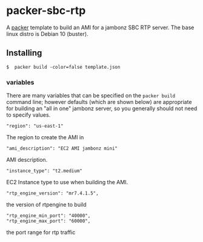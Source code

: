 # packer-sbc-rtp

A [packer](https://www.packer.io/) template to build an AMI for a jambonz SBC RTP server.  The base linux distro is Debian 10 (buster).

## Installing 

```
$  packer build -color=false template.json
```

### variables
There are many variables that can be specified on the `packer build` command line; however defaults (which are shown below) are appropriate for building an "all in one" jambonz server, so you generally should not need to specify values.

```
"region": "us-east-1"
```
The region to create the AMI in

```
"ami_description": "EC2 AMI jambonz mini"
```
AMI description.

```
"instance_type": "t2.medium"
```
EC2 Instance type to use when building the AMI.

```
"rtp_engine_version": "mr7.4.1.5",
```
the version of rtpengine to build

```
"rtp_engine_min_port": "40000",
"rtp_engine_max_port": "60000",
```
the port range for rtp traffic
